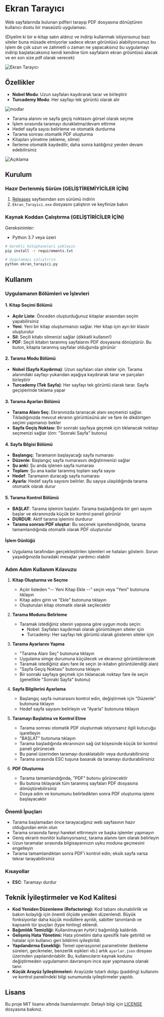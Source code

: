 # Ekran Tarayıcı

Web sayfalarında bulunan pdfleri tarayıp PDF dosyasına dönüştüren kullanıcı dostu bir masaüstü uygulaması.

(Diyelim ki bir e-kitap satın aldınız ve indirip kullanmak istiyorsunuz bazı siteler buna müsade etmiyorlar sadece ekran görüntüsü alabiliyorsunuz bu işlem de çok uzun ve zahmetli o zaman ne yapacaksınız bu uygulamayı indirip başlatacaksınız kendi kendine tüm sayfaların ekran gröüntüsü alacak ve en son size pdf olarak verecek)

![Ekran Tarayıcı](screenshots/ekran_tarayici_ana.png)

## Özellikler

- **Nobel Modu**: Uzun sayfaları kaydırarak tarar ve birleştirir
- **Turcademy Modu**: Her sayfayı tek görüntü olarak alır

![modlar](screenshots/modlar.png)

- Tarama alanını ve sayfa geçiş noktasını görsel olarak seçme
- İşlem sırasında taramayı duraklatma/devam ettirme
- Hedef sayfa sayısı belirleme ve otomatik durdurma
- Tarama sonrası otomatik PDF oluşturma
- Kitapları yönetme (ekleme, silme)
- İlerleme otomatik kaydedilir, daha sonra kaldığınız yerden devam edebilirsiniz

![Açıklama](screenshots/acıklama.png)


## Kurulum

### Hazır Derlenmiş Sürüm (GELİŞTİREMİYİCİLER İÇİN)

1. [Releases](https://github.com/Nadirmermer/web-pdf-scanner/releases/tag/v0.1.0) sayfasından son sürümü indirin
2.  `Ekran_Tarayici.exe` dosyasını çalıştırın ve keyfinize bakın

### Kaynak Koddan Çalıştırma (GELİŞTİRİCİLER İÇİN)

Gereksinimler:
- Python 3.7 veya üzeri

```bash
# Gerekli kütüphaneleri yükleyin
pip install -r requirements.txt

# Uygulamayı çalıştırın
python ekran_tarayici.py
```

## Kullanım

### Uygulamanın Bölümleri ve İşlevleri

#### 1. Kitap Seçimi Bölümü
- **Açılır Liste**: Önceden oluşturduğunuz kitaplar arasından seçim yapabilirsiniz
- **Yeni**: Yeni bir kitap oluşturmanızı sağlar. Her kitap için ayrı bir klasör oluşturulur
- **Sil**: Seçili kitabı silmenizi sağlar (dikkatli kullanın!)
- **PDF**: Seçili kitabın taranmış sayfalarını PDF dosyasına dönüştürür. Bu buton, kitapta taranmış sayfalar olduğunda görünür

#### 2. Tarama Modu Bölümü
- **Nobel (Sayfa Kaydırma)**: Uzun sayfaları olan siteler için. Tarama alanındaki sayfayı yukarıdan aşağıya kaydırarak tarar ve parçaları birleştirir
- **Turcademy (Tek Sayfa)**: Her sayfayı tek görüntü olarak tarar. Sayfa geçişlerinde tıklama yapar

#### 3. Tarama Ayarları Bölümü
- **Tarama Alanı Seç**: Ekranınızda taranacak alanı seçmenizi sağlar. Tıkladığınızda mevcut ekranın görüntüsünü alır ve fare ile dikdörtgen seçimi yapmanızı bekler
- **Sayfa Geçiş Noktası**: Bir sonraki sayfaya geçmek için tıklanacak noktayı seçmenizi sağlar (örn: "Sonraki Sayfa" butonu)

#### 4. Sayfa Bilgisi Bölümü
- **Başlangıç**: Taramanın başlayacağı sayfa numarası
- **Düzenle**: Başlangıç sayfa numarasını değiştirmenizi sağlar
- **Şu anki**: Şu anda işlenen sayfa numarası
- **Toplam**: Şu ana kadar taranmış toplam sayfa sayısı
- **Hedef**: Taramanın duracağı sayfa numarası
- **Ayarla**: Hedef sayfa sayısını belirler. Bu sayıya ulaşıldığında tarama otomatik olarak durur

#### 5. Tarama Kontrol Bölümü
- **BAŞLAT**: Tarama işlemini başlatır. Tarama başladığında bir geri sayım başlar ve ekranınızda küçük bir kontrol paneli görünür
- **DURDUR**: Aktif tarama işlemini durdurur
- **Tarama sonrası PDF oluştur**: Bu seçenek işaretlendiğinde, tarama tamamlandığında otomatik olarak PDF oluşturulur

#### İşlem Günlüğü
- Uygulama tarafından gerçekleştirilen işlemleri ve hataları gösterir. Sorun yaşadığınızda buradaki mesajlar yardımcı olabilir

### Adım Adım Kullanım Kılavuzu

1. **Kitap Oluşturma ve Seçme**
   - Açılır listeden "-- Yeni Kitap Ekle --" seçin veya "Yeni" butonuna tıklayın
   - Kitap adını girin ve "Ekle" butonuna tıklayın
   - Oluşturulan kitap otomatik olarak seçilecektir

2. **Tarama Modunu Belirleme**
   - Taramak istediğiniz sitenin yapısına göre uygun modu seçin:
     - Nobel: Sayfaları kaydırmalı olarak görüntüleyen siteler için
     - Turcademy: Her sayfayı tek görüntü olarak gösteren siteler için

3. **Tarama Ayarlarını Yapma**
   - "Tarama Alanı Seç" butonuna tıklayın
   - Uygulama simge durumuna küçülecek ve ekranınız görüntülenecek
   - Taramak istediğiniz alanı fare ile seçin (e-kitabın görüntülendiği alan)
   - "Sayfa Geçiş Noktası" butonuna tıklayın
   - Bir sonraki sayfaya geçmek için tıklanacak noktayı fare ile seçin (genellikle "Sonraki Sayfa" butonu)

4. **Sayfa Bilgilerini Ayarlama**
   - Başlangıç sayfa numarasını kontrol edin, değiştirmek için "Düzenle" butonuna tıklayın
   - Hedef sayfa sayısını belirleyin ve "Ayarla" butonuna tıklayın

5. **Taramayı Başlatma ve Kontrol Etme**
   - Tarama sonrası otomatik PDF oluşturmak istiyorsanız ilgili kutucuğu işaretleyin
   - "BAŞLAT" butonuna tıklayın
   - Tarama başladığında ekranınızın sağ üst köşesinde küçük bir kontrol paneli görünecek
   - Bu panel üzerinden taramayı duraklatabilir veya durdurabilirsiniz
   - Tarama sırasında ESC tuşuna basarak da taramayı durdurabilirsiniz

6. **PDF Oluşturma**
   - Tarama tamamlandığında, "PDF" butonu görünecektir
   - Bu butona tıklayarak tüm taranmış sayfaları PDF dosyasına dönüştürebilirsiniz
   - Dosya adını ve konumunu belirledikten sonra PDF oluşturma işlemi başlayacaktır

### Önemli İpuçları

- Tarama başlamadan önce tarayacağınız web sayfasının hazır olduğundan emin olun
- Tarama sırasında fareyi hareket ettirmeyin ve başka işlemler yapmayın
- Geniş ekranlı monitör kullanıyorsanız, tarama alanını tam olarak belirleyin
- Uzun taramalar sırasında bilgisayarınızın uyku moduna geçmesini engelleyin
- Tarama tamamlandıktan sonra PDF'i kontrol edin; eksik sayfa varsa tekrar tarayabilirsiniz

### Kısayollar

- **ESC**: Taramayı durdur

## Teknik İyileştirmeler ve Kod Kalitesi

- **Kod Yeniden Düzenleme (Refactoring):** Kod tabanı okunabilirlik ve bakım kolaylığı için önemli ölçüde yeniden düzenlendi. Büyük fonksiyonlar daha küçük modüllere ayrıldı, sabitler tanımlandı ve kapsamlı tür ipuçları (type hinting) eklendi.
- **Bağımlılık Temizliği:** Kullanılmayan `PyPDF2` bağımlılığı kaldırıldı.
- **Gelişmiş Hata Yönetimi:** Hata yönetimi daha spesifik hale getirildi ve hatalar için kullanıcı geri bildirimi iyileştirildi.
- **Yapılandırma Esnekliği:** Temel operasyonel parametreler (bekleme süreleri, gecikmeler, benzerlik eşikleri vb.) artık `ayarlar.json` dosyası üzerinden yapılandırılabilir. Bu, kullanıcıların kaynak kodunu değiştirmeden uygulamanın davranışını ince ayar yapmasına olanak tanır.
- **Küçük Arayüz İyileştirmeleri:** Arayüzde tutarlı dolgu (padding) kullanımı ve kontrol panelindeki bilgi sunumunda iyileştirmeler yapıldı.

## Lisans

Bu proje MIT lisansı altında lisanslanmıştır. Detaylı bilgi için [LICENSE](LICENSE) dosyasına bakınız. 